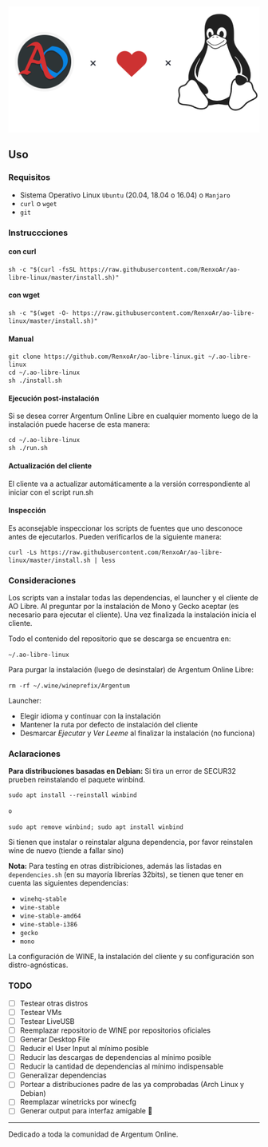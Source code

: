 ![Logo](resources/.ao-libre-linux-banner.png)

## Uso

### Requisitos

- Sistema Operativo Linux `Ubuntu` (20.04, 18.04 o 16.04) o `Manjaro`
- `curl` o `wget`
- `git`

### Instruccciones

#### con curl

```shell
sh -c "$(curl -fsSL https://raw.githubusercontent.com/RenxoAr/ao-libre-linux/master/install.sh)"
```

#### con wget

```shell
sh -c "$(wget -O- https://raw.githubusercontent.com/RenxoAr/ao-libre-linux/master/install.sh)"
```

#### Manual

```shell
git clone https://github.com/RenxoAr/ao-libre-linux.git ~/.ao-libre-linux
cd ~/.ao-libre-linux
sh ./install.sh
```

#### Ejecución post-instalación

Si se desea correr Argentum Online Libre en cualquier momento luego de la instalación puede hacerse de esta manera:

```shell
cd ~/.ao-libre-linux
sh ./run.sh
```

#### Actualización del cliente

El cliente va a actualizar automáticamente a la versión correspondiente al iniciar con el script run.sh

#### Inspección

Es aconsejable inspeccionar los scripts de fuentes que uno desconoce antes de ejecutarlos.
Pueden verificarlos de la siguiente manera:

```shell
curl -Ls https://raw.githubusercontent.com/RenxoAr/ao-libre-linux/master/install.sh | less
```

### Consideraciones

Los scripts van a instalar todas las dependencias, el launcher y el cliente de AO Libre.
Al preguntar por la instalación de Mono y Gecko aceptar (es necesario para ejecutar el cliente).
Una vez finalizada la instalación inicia el cliente.

Todo el contenido del repositorio que se descarga se encuentra en:

`~/.ao-libre-linux`

Para purgar la instalación (luego de desinstalar) de Argentum Online Libre:

`rm -rf ~/.wine/wineprefix/Argentum`

Launcher:

- Elegir idioma y continuar con la instalación
- Mantener la ruta por defecto de instalación del cliente
- Desmarcar *Ejecutar* y *Ver Leeme* al finalizar la instalación (no funciona)
  
### Aclaraciones

**Para distribuciones basadas en Debian:**
Si tira un error de SECUR32 prueben reinstalando el paquete winbind.

```shell
sudo apt install --reinstall winbind

o

sudo apt remove winbind; sudo apt install winbind
```

Si tienen que instalar o reinstalar alguna dependencia, por favor reinstalen wine de nuevo (tiende a fallar sino)

**Nota:**
Para testing en otras distribiciones, además las listadas en `dependencies.sh` (en su mayoría librerías 32bits), se tienen que tener en cuenta las siguientes dependencias:

- `winehq-stable`
- `wine-stable`
- `wine-stable-amd64`
- `wine-stable-i386`
- `gecko`
- `mono`

La configuración de WINE, la instalación del cliente y su configuración son distro-agnósticas.

### TODO

- [ ] Testear otras distros
- [ ] Testear VMs
- [ ] Testear LiveUSB
- [ ] Reemplazar repositorio de WINE por repositorios oficiales
- [ ] Generar Desktop File
- [ ] Reducir el User Input al mínimo posible
- [ ] Reducir las descargas de dependencias al mínimo posible
- [ ] Reducir la cantidad de dependencias al mínimo indispensable
- [ ] Generalizar dependencias
- [ ] Portear a distribuciones padre de las ya comprobadas (Arch Linux y Debian)
- [ ] Reemplazar winetricks por winecfg
- [ ] Generar output para interfaz amigable :slightly_smiling_face:

---
Dedicado a toda la comunidad de Argentum Online.
